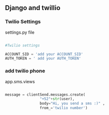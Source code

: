 ## Django and twillio 

### Twilio Settings

settings.py file

```python

#Twilio settings

ACCOUNT_SID = 'add your ACCOUNT_SID'
AUTH_TOKEN = ' add your AUTH_TOKEN'

```

### add twilio phone

app.sms.views

```python

message = clientSend.messages.create(
                "+52"+str(user),
                body="Hi, you send a sms :)" ,
                from_='twilio number')
        

```
